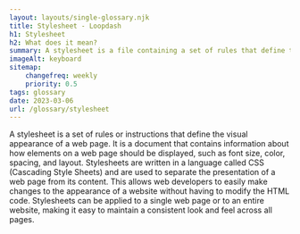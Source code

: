 ```yaml
--- 
layout: layouts/single-glossary.njk
title: Stylesheet - Loopdash
h1: Stylesheet
h2: What does it mean?
summary: A stylesheet is a file containing a set of rules that define the visual appearance of a WordPress website, including fonts, colors, layout, and other design elements.
imageAlt: keyboard
sitemap:
	changefreq: weekly
	priority: 0.5
tags: glossary
date: 2023-03-06
url: /glossary/stylesheet
---
```


A stylesheet is a set of rules or instructions that define the visual appearance of a web page. It is a document that contains information about how elements on a web page should be displayed, such as font size, color, spacing, and layout. Stylesheets are written in a language called CSS (Cascading Style Sheets) and are used to separate the presentation of a web page from its content. This allows web developers to easily make changes to the appearance of a website without having to modify the HTML code. Stylesheets can be applied to a single web page or to an entire website, making it easy to maintain a consistent look and feel across all pages.